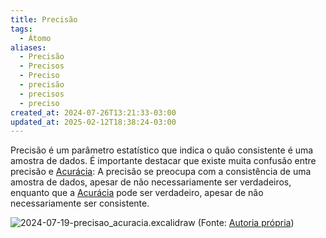 ```yaml
---
title: Precisão
tags:
  - Átomo
aliases:
  - Precisão
  - Precisos
  - Preciso
  - precisão
  - precisos
  - preciso
created_at: 2024-07-26T13:21:33-03:00
updated_at: 2025-02-12T18:38:24-03:00
---
```

Precisão é um parâmetro estatístico que indica o quão consistente é uma amostra de dados. É importante destacar que existe muita confusão entre precisão e [Acurácia](Acuracia.md): A precisão se preocupa com a consistência de uma amostra de dados, apesar de não necessariamente ser verdadeiros, enquanto que a [Acurácia](Acuracia.md) pode ser verdadeiro, apesar de não necessariamente ser consistente.

![2024-07-19-precisao_acuracia.excalidraw](2024-07-19-precisao_acuracia.excalidraw.svg)
(Fonte: [Autoria própria](2024-07-19-precisao_acuracia.excalidraw.md))